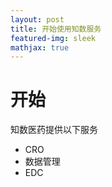```yaml
---
layout: post
title: 开始使用知数服务
featured-img: sleek
mathjax: true
---
```


# 开始

知数医药提供以下服务
- CRO
- 数据管理
- EDC